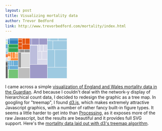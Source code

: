 ```yaml
---
layout: post
title: Visualizing mortality data
author: Trevor Bedford
link: http://www.trevorbedford.com/mortality/index.html
---
```


![](images/mortality_small.png)

I came across a simple [visualization of England and Wales mortality data in the Guardian](http://www.guardian.co.uk/news/datablog/2011/oct/28/mortality-statistics-causes-death-england-wales-2010#_).  And because I couldn't deal with the network-y display of hierarchical count data, I decided to redesign the graphic as a tree map.  In googling for "treemap", I found [d3.js](http://mbostock.github.com/d3/), which makes extremely attractive Javascript graphics, with a number of rather fancy built-in figure types.  It seems a little harder to get into than [Processing](http://processing.org/), as it exposes more of the raw Javascript, but the results are beautiful and it provides full SVG support.  Here's the [mortality data laid out with d3's treemap algorithm](/mortality/index.html).

